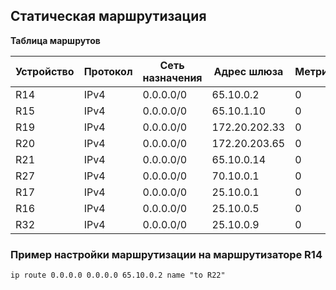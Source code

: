 ## Статическая маршрутизация

**Таблица маршрутов**

| Устройство | Протокол | Сеть назначения | Адрес шлюза   | Метрика | Комментарии |
|------------|----------|-----------------|---------------|---------|-------------|
| R14        | IPv4     | 0.0.0.0/0       | 65.10.0.2     | 0       | до R22         |
| R15        | IPv4     | 0.0.0.0/0       | 65.10.1.10    | 0       | до R21         |
| R19        | IPv4     | 0.0.0.0/0       | 172.20.202.33 | 0       | до R14         |
| R20        | IPv4     | 0.0.0.0/0       | 172.20.203.65 | 0       | до R15         |
| R21        | IPv4     | 0.0.0.0/0       | 65.10.0.14    | 0       | до R24         |
| R27        | IPv4     | 0.0.0.0/0       | 70.10.0.1     | 0       | до R25         |
| R17        | IPv4     | 0.0.0.0/0       | 25.10.0.1     | 0       | до R18         |
| R16        | IPv4     | 0.0.0.0/0       | 25.10.0.5     | 0       | до R18         |
| R32        | IPv4     | 0.0.0.0/0       | 25.10.0.9     | 0       | до R16         |
 
 
### Пример настройки маршрутизации на маршрутизаторе R14

```
ip route 0.0.0.0 0.0.0.0 65.10.0.2 name "to R22"
```